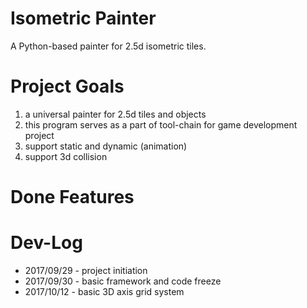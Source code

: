 # Isometric Painter

A Python-based painter for 2.5d isometric tiles.

# Project Goals
1. a universal painter for 2.5d tiles and objects
2. this program serves as a part of tool-chain for game development project
3. support static and dynamic (animation) 
4. support 3d collision

# Done Features

# Dev-Log
- 2017/09/29 - project initiation
- 2017/09/30 - basic framework and code freeze
- 2017/10/12 - basic 3D axis grid system

